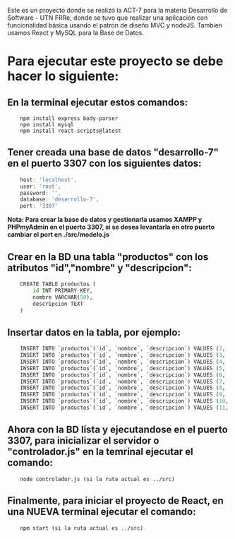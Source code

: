 Este es un proyecto donde se realizó la ACT-7 para la materia Desarrollo de Software - UTN FRRe, donde se tuvo que realizar una aplicación con funcionalidad básica usando el patron de diseño MVC y nodeJS. Tambien usamos React y MySQL para la Base de Datos.

# Para ejecutar este proyecto se debe hacer lo siguiente: 

## En la terminal ejecutar estos comandos:
```console
    npm install express body-parser
    npm install mysql
    npm install react-scripts@latest 
```

## Tener creada una base de datos "desarrollo-7" en el puerto 3307 con los siguientes datos:   
```javascript
    host: 'localhost',
    user: 'root',
    password: '',
    database: 'desarrollo-7',
    port: '3307'
```

**Nota: Para crear la base de datos y gestionarla usamos XAMPP y PHPmyAdmin en el puerto 3307, si se desea levantarla en otro puerto cambiar el port en ./src/modelo.js**

## Crear en la BD una tabla "productos" con los atributos "id","nombre" y "descripcion":
```python
    CREATE TABLE productos (
        id INT PRIMARY KEY,
        nombre VARCHAR(50),
        descripcion TEXT
    )
```

## Insertar datos en la tabla, por ejemplo:
```python
    INSERT INTO `productos`(`id`, `nombre`, `descripcion`) VALUES (2, 'Campera', 'Campera de friza negra');
    INSERT INTO `productos`(`id`, `nombre`, `descripcion`) VALUES (3, 'Pantalón', 'Pantalón de mezclilla azul');
    INSERT INTO `productos`(`id`, `nombre`, `descripcion`) VALUES (4, 'Remera', 'Remera de algodón blanca');
    INSERT INTO `productos`(`id`, `nombre`, `descripcion`) VALUES (5, 'Vestido', 'Vestido de verano estampado');
    INSERT INTO `productos`(`id`, `nombre`, `descripcion`) VALUES (6, 'Zapatillas', 'Zapatillas deportivas negras');
    INSERT INTO `productos`(`id`, `nombre`, `descripcion`) VALUES (7, 'Bufanda', 'Bufanda de lana a cuadros');
    INSERT INTO `productos`(`id`, `nombre`, `descripcion`) VALUES (8, 'Gorro', 'Gorro de punto negro');
    INSERT INTO `productos`(`id`, `nombre`, `descripcion`) VALUES (9, 'Chaqueta', 'Chaqueta de cuero marrón');
    INSERT INTO `productos`(`id`, `nombre`, `descripcion`) VALUES (10, 'Blusa', 'Blusa de seda rosa');
    INSERT INTO `productos`(`id`, `nombre`, `descripcion`) VALUES (11, 'Shorts', 'Shorts deportivos negros');
```

## Ahora con la BD lista y ejecutandose en el puerto 3307, para inicializar el servidor o "controlador.js" en la temrinal ejecutar el comando:
```console
    node controlador.js (si la ruta actual es ../src)
```

## Finalmente, para iniciar el proyecto de React, en una NUEVA terminal ejecutar el comando: 
```console
    npm start (si la ruta actual es ../src)
```
